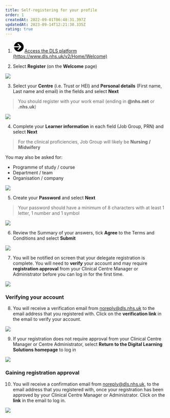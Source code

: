```yaml
---
title: Self-registering for your profile
order: 1
createdAt: 2022-09-01T06:48:31.397Z
updatedAt: 2023-09-14T12:21:30.335Z
rating: true
---
```

1. <div class="nhsuk-action-link"><a class="nhsuk-action-link__link" href="https://www.dls.nhs.uk/v2/Home/Welcome"><svg class="nhsuk-icon nhsuk-icon__arrow-right-circle" xmlns="http://www.w3.org/2000/svg" viewBox="0 0 24 24" aria-hidden="true" width="36" height="36"><path d="M0 0h24v24H0z" fill="none"></path><path d="M12 2a10 10 0 0 0-9.95 9h11.64L9.74 7.05a1 1 0 0 1 1.41-1.41l5.66 5.65a1 1 0 0 1 0 1.42l-5.66 5.65a1 1 0 0 1-1.41 0 1 1 0 0 1 0-1.41L13.69 13H2.05A10 10 0 1 0 12 2z"></path></svg><span class="nhsuk-action-link__text">Access the DLS platform (https://www.dls.nhs.uk/v2/Home/Welcome)</span></a></div>

2. Select **Register** (on the **Welcome** page)

![](/img/self-registering_1.png)

3. Select your **Centre** (i.e. Trust or HEI) and **Personal details** (First name, Last name and email) in the fields and select **Next**

> You should register with your work email (ending in **@nhs.net** or **.nhs.uk**)

![](/img/self-register-1.png)

4. Complete your **Learner information** in each field (Job Group, PRN) and select **Next**

> For the clinical proficiencies, Job Group will likely be **Nursing / Midwifery**

You may also be asked for:

* Programme of study / course
* Department / team
* Organisation / company

![](/img/self-register-2.png)

5. Create your **Password** and select **Next**

> Your password should have a minimum of 8 characters with at least 1 letter, 1 number and 1 symbol

![](/img/self-register-3.png)

6. Review the Summary of your answers, tick **Agree** to the Terms and Conditions and select **Submit**

![](/img/self-register-4.png)

7. You will be notified on screen that your delegate registration is complete. You will need to **verify** your account and may require **registration approval** from your Clinical Centre Manager or Administrator before you can log in for the first time. 

![](/img/self-register-5.png)

### Verifying your account

8. You will receive a verification email from [noreply@dls.nhs.uk](mailto:noreply@dls.nhs.uk) to the email address that you registered with. Click on the **verification link** in the email to verify your account. 

![](/img/self-registration-verification-email.png)

9. If your registration does not require approval from your Clinical Centre Manager or Centre Administrator, select **Return to the Digital Learning Solutions homepage** to log in 

![](/img/self-register-6.png)

### Gaining registration approval 

10. You will receive a confirmation email from [noreply@dls.nhs.uk](mailto:noreply@dls.nhs.uk), to the email address that you registered with, once your registration has been approved by your Clinical Centre Manager or Administrator. Click on the **link** in the email to log in.

![](/img/registration-approval-email.png)